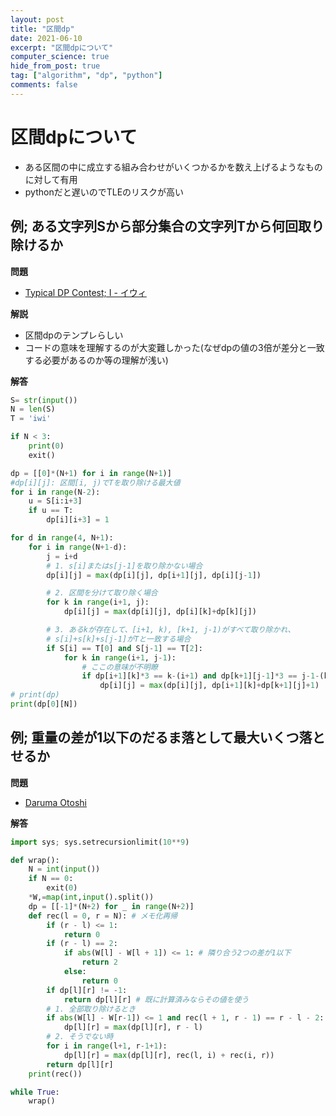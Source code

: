 ```yaml
---
layout: post
title: "区間dp"
date: 2021-06-10
excerpt: "区間dpについて"
computer_science: true
hide_from_post: true
tag: ["algorithm", "dp", "python"]
comments: false
---
```


# 区間dpについて
 - ある区間の中に成立する組み合わせがいくつかるかを数え上げるようなものに対して有用
 - pythonだと遅いのでTLEのリスクが高い

## 例; ある文字列Sから部分集合の文字列Tから何回取り除けるか

**問題**  
 - [Typical DP Contest; I - イウィ](https://atcoder.jp/contests/tdpc/tasks/tdpc_iwi)

**解説**  
 - 区間dpのテンプレらしい
 - コードの意味を理解するのが大変難しかった(なぜdpの値の3倍が差分と一致する必要があるのか等の理解が浅い)

**解答**  

```python
S= str(input())
N = len(S)
T = 'iwi'

if N < 3:
    print(0)
    exit()

dp = [[0]*(N+1) for i in range(N+1)]
#dp[i][j]: 区間[i, j)でTを取り除ける最大値
for i in range(N-2):
    u = S[i:i+3]
    if u == T:
        dp[i][i+3] = 1

for d in range(4, N+1):
    for i in range(N+1-d):
        j = i+d
        # 1. s[i]またはs[j-1]を取り除かない場合
        dp[i][j] = max(dp[i][j], dp[i+1][j], dp[i][j-1])

        # 2. 区間を分けて取り除く場合
        for k in range(i+1, j):
            dp[i][j] = max(dp[i][j], dp[i][k]+dp[k][j])

        # 3. あるkが存在して、[i+1, k), [k+1, j-1)がすべて取り除かれ、
        # s[i]+s[k]+s[j-1]がTと一致する場合
        if S[i] == T[0] and S[j-1] == T[2]:
            for k in range(i+1, j-1):
			    # ここの意味が不明瞭
                if dp[i+1][k]*3 == k-(i+1) and dp[k+1][j-1]*3 == j-1-(k+1) and S[k] == T[1]:
                    dp[i][j] = max(dp[i][j], dp[i+1][k]+dp[k+1][j]+1)
# print(dp)
print(dp[0][N])
```

## 例; 重量の差が1以下のだるま落として最大いくつ落とせるか

**問題**  
 - [Daruma Otoshi](https://algo-logic.info/range-dp/)

**解答**  

```python
import sys; sys.setrecursionlimit(10**9)

def wrap():
    N = int(input())
    if N == 0:
        exit(0)
    *W,=map(int,input().split())
    dp = [[-1]*(N+2) for _ in range(N+2)]
    def rec(l = 0, r = N): # メモ化再帰
        if (r - l) <= 1:
            return 0
        if (r - l) == 2:
            if abs(W[l] - W[l + 1]) <= 1: # 隣り合う2つの差が1以下
                return 2
            else:
                return 0
        if dp[l][r] != -1:
            return dp[l][r] # 既に計算済みならその値を使う
        # 1. 全部取り除けるとき
        if abs(W[l] - W[r-1]) <= 1 and rec(l + 1, r - 1) == r - l - 2:
            dp[l][r] = max(dp[l][r], r - l)
        # 2. そうでない時
        for i in range(l+1, r-1+1):
            dp[l][r] = max(dp[l][r], rec(l, i) + rec(i, r))
        return dp[l][r]
    print(rec())

while True:
    wrap()
```
